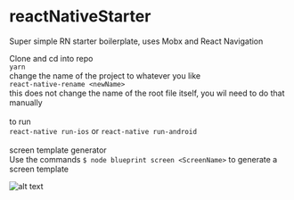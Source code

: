 # reactNativeStarter
Super simple RN starter boilerplate, uses Mobx and React Navigation


Clone and cd into repo</br>
```yarn```</br>
change the name of the project to whatever you like </br>
```react-native-rename <newName>```</br>
this does not change the name of the root file itself, you wil need to do that manually</br> </br>
to run </br>
```react-native run-ios``` or ```react-native run-android```
</br>
</br>
screen template generator
</br>
Use the commands `$ node blueprint screen <ScreenName>` to generate a screen template
</br>

![alt text](https://github.com/howitworks18/reactNativeStarter/blob/master/readme-screenshot.png)
